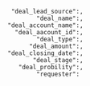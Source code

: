      "deal_lead_source":,
            "deal_name":,
    "deal_account_name":,
      "deal_aacount_id":,
            "deal_type":,
          "deal_amount":,
    "deal_closing_date":,
           "deal_stage":,
       "deal_probility":,
            "requester":